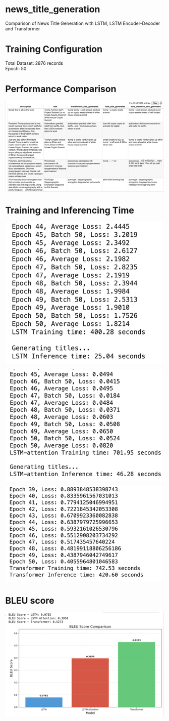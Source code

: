 # news_title_generation
Comparison of News Title Generation with LSTM, LSTM Encoder-Decoder and Transformer

# Training Configuration
Total Dataset: 2876 records <br/>
Epoch: 50

# Performance Comparison
![Sample Result](https://github.com/JBRonaldHandiwinata/news_title_generation/blob/master/blob/result_generation.png?raw=true)

# Training and Inferencing Time
![LSTM](https://github.com/JBRonaldHandiwinata/news_title_generation/blob/master/blob/LSTM_training_inferencing.png?raw=true)

![LSTM-Attention](https://github.com/JBRonaldHandiwinata/news_title_generation/blob/master/blob/LSTM-Attention_training_inferencing.png?raw=true)

![Transformer](https://github.com/JBRonaldHandiwinata/news_title_generation/blob/master/blob/transformer_training_inferencing.png?raw=true)

# BLEU score

![BLEU](https://github.com/JBRonaldHandiwinata/news_title_generation/blob/master/blob/BLEU.png?raw=true)
